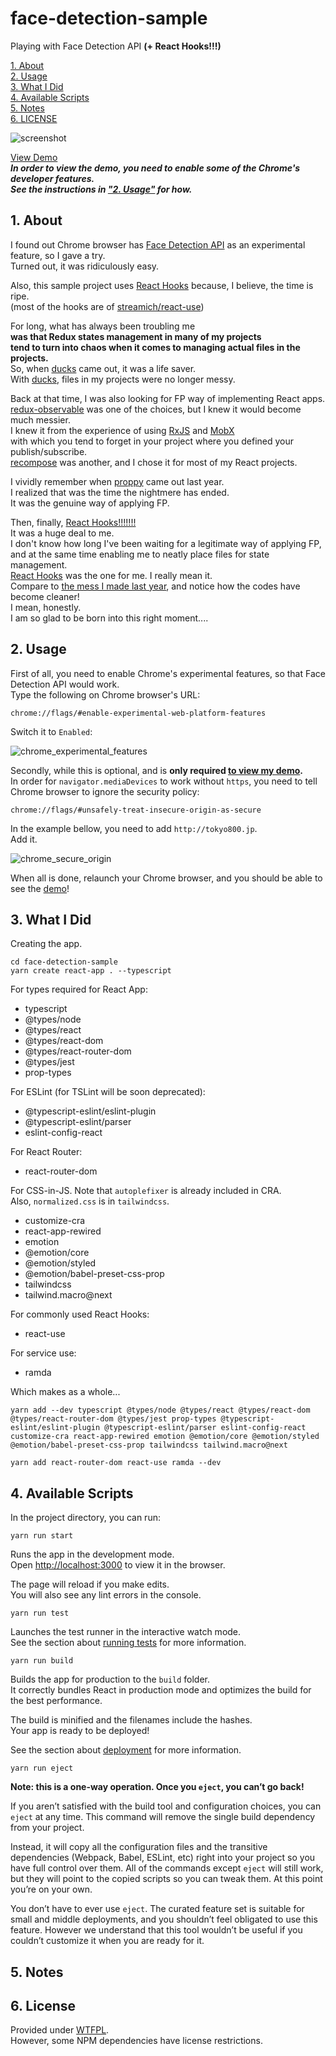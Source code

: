 # face-detection-sample

Playing with Face Detection API **(+ React Hooks!!!)**

[1. About](#about)  
[2. Usage](#usage)  
[3. What I Did](#what-i-did)  
[4. Available Scripts](#avail)  
[5. Notes](#notes)  
[6. LICENSE](#license)  

![screenshot](screenshot.png "Screenshot")

[View Demo](http://tokyo800.jp/minagawah/face-detection-sample/)  
***In order to view the demo, you need to enable some of the Chrome's developer features.  
See the instructions in ["2. Usage"](#usage) for how.***


<a id="about"></a>
## 1. About

I found out Chrome browser has
[Face Detection API](https://www.chromestatus.com/feature/4757990523535360)
as an experimental feature, so I gave a try.  
Turned out, it was ridiculously easy.

Also, this sample project uses
[React Hooks](https://reactjs.org/docs/hooks-intro.html)
because, I believe, the time is ripe.  
(most of the hooks are of
[streamich/react-use](https://github.com/streamich/react-use))

For long, what has always been troubling me  
**was that Redux states management in many of my projects  
tend to turn into chaos when it comes to managing actual files in the projects.**  
So, when
[ducks](https://github.com/erikras/ducks-modular-redux)
came out, it was a life saver.  
With [ducks](https://github.com/erikras/ducks-modular-redux),
files in my projects were no longer messy.

Back at that time, I was also looking for
FP way of implementing React apps.  
[redux-observable](https://github.com/redux-observable/redux-observable)
was one of the choices,
but I knew it would become much messier.  
I knew it from the experience of using
[RxJS](https://github.com/ReactiveX/rxjs)
and
[MobX](https://github.com/mobxjs/mobx)  
with which you tend to forget in your project
where you defined your publish/subscribe.  
[recompose](https://github.com/acdlite/recompose)
was another, and I chose it for most of my React projects.

I vividly remember when
[proppy](https://github.com/fahad19/proppy)
came out last year.  
I realized that was the time the nightmere has ended.  
It was the genuine way of applying FP.

Then, finally,
[React Hooks!!!!!!!](https://reactjs.org/docs/hooks-intro.html)  
It was a huge deal to me.  
I don't know how long I've been waiting
for a legitimate way of applying FP,  
and at the same time
enabling me to neatly place files for state management.  
[React Hooks](https://reactjs.org/docs/hooks-intro.html)
was the one for me.
I really mean it.  
Compare to
[the mess I made last year](https://github.com/minagawah/react-proppy-deckgl-sample),
and notice how the codes have become cleaner!  
I mean, honestly.  
I am so glad to be born into this right moment....


<a id="usage"></a>
## 2. Usage

First of all, you need to enable Chrome's experimental features, so that Face Detection API would work.  
Type the following on Chrome browser's URL:

```
chrome://flags/#enable-experimental-web-platform-features
```

Switch it to `Enabled`:

![chrome_experimental_features](chrome_experimental_features.png "chrome_experimental_features")

Secondly, while this is optional,
and is **only required [to view my demo](http://tokyo800.jp/minagawah/face-detection-sample/).**  
In order for `navigator.mediaDevices` to work without `https`,
you need to tell Chrome browser to ignore the security policy:

```
chrome://flags/#unsafely-treat-insecure-origin-as-secure
```

In the example bellow, you need to add `http://tokyo800.jp`.  
Add it.

![chrome_secure_origin](chrome_secure_origin.png "chrome_secure_origin")

When all is done, relaunch your Chrome browser, and you should be able to see the
[demo](http://tokyo800.jp/minagawah/face-detection-sample/)!




<a id="what-i-did"></a>
## 3. What I Did

Creating the app.

```shell
cd face-detection-sample
yarn create react-app . --typescript
```

For types required for React App:
- typescript
- @types/node
- @types/react
- @types/react-dom
- @types/react-router-dom
- @types/jest
- prop-types

For ESLint (for TSLint will be soon deprecated):
- @typescript-eslint/eslint-plugin
- @typescript-eslint/parser
- eslint-config-react

For React Router:
- react-router-dom

For CSS-in-JS. Note that `autoplefixer` is already included in CRA.  
Also, `normalized.css` is in `tailwindcss`.
- customize-cra
- react-app-rewired
- emotion
- @emotion/core
- @emotion/styled
- @emotion/babel-preset-css-prop
- tailwindcss
- tailwind.macro@next

For commonly used React Hooks:
- react-use

For service use:
- ramda


Which makes as a whole...

```shell
yarn add --dev typescript @types/node @types/react @types/react-dom @types/react-router-dom @types/jest prop-types @typescript-eslint/eslint-plugin @typescript-eslint/parser eslint-config-react customize-cra react-app-rewired emotion @emotion/core @emotion/styled @emotion/babel-preset-css-prop tailwindcss tailwind.macro@next

yarn add react-router-dom react-use ramda --dev
```


<a id="avail"></a>
## 4. Available Scripts

In the project directory, you can run:

`yarn run start`

Runs the app in the development mode.<br>
Open [http://localhost:3000](http://localhost:3000) to view it in the browser.

The page will reload if you make edits.<br>
You will also see any lint errors in the console.

`yarn run test`

Launches the test runner in the interactive watch mode.<br>
See the section about [running tests](https://facebook.github.io/create-react-app/docs/running-tests) for more information.

`yarn run build`

Builds the app for production to the `build` folder.<br>
It correctly bundles React in production mode and optimizes the build for the best performance.

The build is minified and the filenames include the hashes.<br>
Your app is ready to be deployed!

See the section about [deployment](https://facebook.github.io/create-react-app/docs/deployment) for more information.

`yarn run eject`

**Note: this is a one-way operation. Once you `eject`, you can’t go back!**

If you aren’t satisfied with the build tool and configuration choices, you can `eject` at any time. This command will remove the single build dependency from your project.

Instead, it will copy all the configuration files and the transitive dependencies (Webpack, Babel, ESLint, etc) right into your project so you have full control over them. All of the commands except `eject` will still work, but they will point to the copied scripts so you can tweak them. At this point you’re on your own.

You don’t have to ever use `eject`. The curated feature set is suitable for small and middle deployments, and you shouldn’t feel obligated to use this feature. However we understand that this tool wouldn’t be useful if you couldn’t customize it when you are ready for it.

<a id="notes"></a>
## 5. Notes


<a href="license"></a>
## 6. License

Provided under [WTFPL](./LICENSE).  
However, some NPM dependencies have license restrictions.
